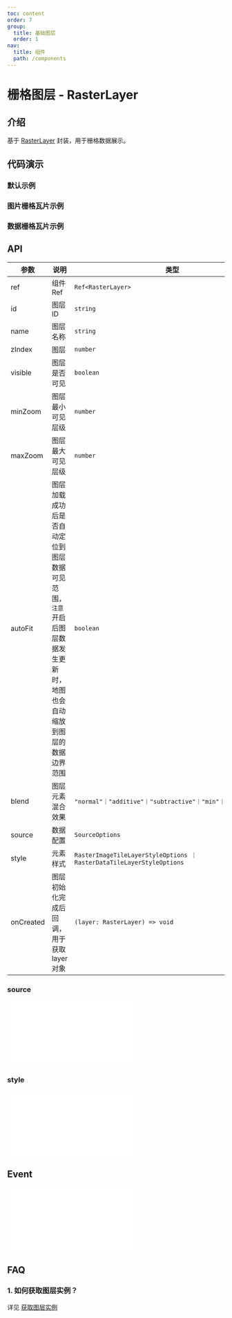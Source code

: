 ```yaml
---
toc: content
order: 7
group:
  title: 基础图层
  order: 1
nav:
  title: 组件
  path: /components
---
```


# 栅格图层 - RasterLayer

## 介绍

基于 [RasterLayer](https://l7plot.antv.vision/zh/docs/api/base-layers/raster-layer) 封装，用于栅格数据展示。

## 代码演示

### 默认示例

<code src="./demos/default.tsx" compact></code>

### 图片栅格瓦片示例

<code src="./demos/rasterImage.tsx"></code>

### 数据栅格瓦片示例

<code src="./demos/rasterData.tsx"></code>

## API

| 参数      | 说明                                                                                                               | 类型                                                                  | 默认值     |
| --------- | ------------------------------------------------------------------------------------------------------------------ | --------------------------------------------------------------------- | ---------- |
| ref       | 组件 Ref                                                                                                           | `Ref<RasterLayer>`                                                    | --         |
| id        | 图层 ID                                                                                                            | `string`                                                              | --         |
| name      | 图层名称                                                                                                           | `string`                                                              | --         |
| zIndex    | 图层                                                                                                               | `number`                                                              | --         |
| visible   | 图层是否可见                                                                                                       | `boolean`                                                             | `true`     |
| minZoom   | 图层最小可见层级                                                                                                   | `number`                                                              | --         |
| maxZoom   | 图层最大可见层级                                                                                                   | `number`                                                              | --         |
| autoFit   | 图层加载成功后是否自动定位到图层数据可见范围，`注意`开启后图层数据发生更新时，地图也会自动缩放到图层的数据边界范围 | `boolean`                                                             | `false`    |
| blend     | 图层元素混合效果                                                                                                   | `"normal"｜"additive"｜"subtractive"｜"min"｜"max"｜"none"`           | `"normal"` |
| source    | 数据配置                                                                                                           | `SourceOptions`                                                       | `(必选)`   |
| style     | 元素样式                                                                                                           | `RasterImageTileLayerStyleOptions ｜ RasterDataTileLayerStyleOptions` | --         |
| onCreated | 图层初始化完成后回调，用于获取 layer 对象                                                                          | `(layer: RasterLayer) => void`                                        | --         |

### source

<embed src="../../../../../docs/common/layer/raster-layer/source.md"></embed>

### style

<embed src="../../../../../docs/common/layer/raster-layer/style.md"></embed>

## Event

<embed src="../../../../../docs/common/layer/base-common/event.md"></embed>

## FAQ

### 1. 如何获取图层实例？

详见 [获取图层实例](/components/layers/composite-layers/bubble-layer#1-如何获取图层实例)
